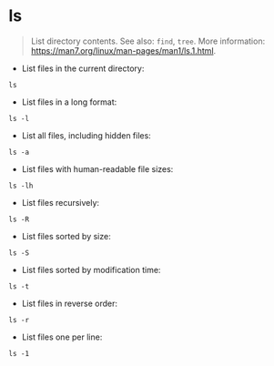 # ls

> List directory contents.
> See also: `find`, `tree`.
> More information: <https://man7.org/linux/man-pages/man1/ls.1.html>.

- List files in the current directory:

`ls`

- List files in a long format:

`ls -l`

- List all files, including hidden files:

`ls -a`

- List files with human-readable file sizes:

`ls -lh`

- List files recursively:

`ls -R`

- List files sorted by size:

`ls -S`

- List files sorted by modification time:

`ls -t`

- List files in reverse order:

`ls -r`

- List files one per line:

`ls -1`
